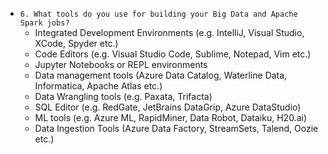 * `6. What tools do you use for building your Big Data and Apache Spark jobs?`
  - Integrated Development Environments (e.g. IntelliJ, Visual Studio, XCode, Spyder etc.)
  - Code Editors (e.g. Visual Studio Code, Sublime, Notepad, Vim etc.)
  - Jupyter Notebooks or REPL environments
  - Data management tools (Azure Data Catalog, Waterline Data, Informatica, Apache Atlas etc.)
  - Data Wrangling tools (e.g. Paxata, Trifacta)
  - SQL Editor (e.g. RedGate, JetBrains DataGrip, Azure DataStudio)
  - ML tools (e.g. Azure ML, RapidMiner, Data Robot, Dataiku, H20.ai)
  - Data Ingestion Tools (Azure Data Factory, StreamSets, Talend, Oozie etc.)
